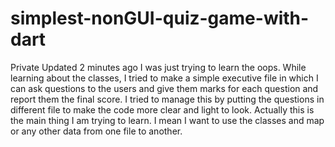 # simplest-nonGUI-quiz-game-with-dart
 Private Updated 2 minutes ago  I was just trying to learn the oops. While learning about the classes, I tried to make a simple executive file in which I can ask questions to the users and give them marks for each question and report them the final score. I tried to manage this by putting the questions in different file to make the code more clear and light to look. Actually this is the main thing I am trying to learn. I mean I want to use the classes and map or any other data from one file to another.

